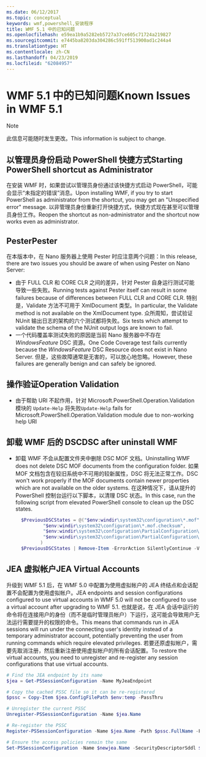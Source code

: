 ```yaml
---
ms.date: 06/12/2017
ms.topic: conceptual
keywords: wmf,powershell,安装程序
title: WMF 5.1 中的已知问题
ms.openlocfilehash: e59ea1b9a5282eb5727a37ce605c71724a219827
ms.sourcegitcommit: e7445ba8203da304286c591ff513900ad1c244a4
ms.translationtype: HT
ms.contentlocale: zh-CN
ms.lasthandoff: 04/23/2019
ms.locfileid: "62084957"
---
```

# <a name="known-issues-in-wmf-51"></a><span data-ttu-id="fd111-103">WMF 5.1 中的已知问题</span><span class="sxs-lookup"><span data-stu-id="fd111-103">Known Issues in WMF 5.1</span></span>

> [!Note]
> <span data-ttu-id="fd111-104">此信息可能随时发生更改。</span><span class="sxs-lookup"><span data-stu-id="fd111-104">This information is subject to change.</span></span>

## <a name="starting-powershell-shortcut-as-administrator"></a><span data-ttu-id="fd111-105">以管理员身份启动 PowerShell 快捷方式</span><span class="sxs-lookup"><span data-stu-id="fd111-105">Starting PowerShell shortcut as Administrator</span></span>

<span data-ttu-id="fd111-106">在安装 WMF 时，如果尝试以管理员身份通过该快捷方式启动 PowerShell，可能会显示“未指定的错误”消息。</span><span class="sxs-lookup"><span data-stu-id="fd111-106">Upon installing WMF, if you try to start PowerShell as administrator from the shortcut, you may get an "Unspecified error" message.</span></span>
<span data-ttu-id="fd111-107">以非管理员身份重新打开快捷方式，快捷方式现在甚至可以管理员身份工作。</span><span class="sxs-lookup"><span data-stu-id="fd111-107">Reopen the shortcut as non-administrator and the shortcut now works even as administrator.</span></span>

## <a name="pester"></a><span data-ttu-id="fd111-108">Pester</span><span class="sxs-lookup"><span data-stu-id="fd111-108">Pester</span></span>

<span data-ttu-id="fd111-109">在本版本中，在 Nano 服务器上使用 Pester 时应注意两个问题：</span><span class="sxs-lookup"><span data-stu-id="fd111-109">In this release, there are two issues you should be aware of when using Pester on Nano Server:</span></span>

- <span data-ttu-id="fd111-110">由于 FULL CLR 和 CORE CLR 之间的差异，针对 Pester 自身运行测试可能导致一些失败。</span><span class="sxs-lookup"><span data-stu-id="fd111-110">Running tests against Pester itself can result in some failures because of differences between FULL CLR and CORE CLR.</span></span> <span data-ttu-id="fd111-111">特别是，Validate 方法不可用于 XmlDocument 类型。</span><span class="sxs-lookup"><span data-stu-id="fd111-111">In particular, the Validate method is not available on the XmlDocument type.</span></span> <span data-ttu-id="fd111-112">众所周知，尝试验证 NUnit 输出日志的架构的六个测试都将失败。</span><span class="sxs-lookup"><span data-stu-id="fd111-112">Six tests which attempt to validate the schema of the NUnit output logs are known to fail.</span></span>
- <span data-ttu-id="fd111-113">一个代码覆盖率测试失败的原因是当前 Nano 服务器中不存在 *WindowsFeature* DSC 资源。</span><span class="sxs-lookup"><span data-stu-id="fd111-113">One Code Coverage test fails currently because the *WindowsFeature* DSC Resource does not exist in Nano Server.</span></span> <span data-ttu-id="fd111-114">但是，这些故障通常是无害的，可以放心地忽略。</span><span class="sxs-lookup"><span data-stu-id="fd111-114">However, these failures are generally benign and can safely be ignored.</span></span>

## <a name="operation-validation"></a><span data-ttu-id="fd111-115">操作验证</span><span class="sxs-lookup"><span data-stu-id="fd111-115">Operation Validation</span></span>

- <span data-ttu-id="fd111-116">由于帮助 URI 不起作用，针对 Microsoft.PowerShell.Operation.Validation 模块的 `Update-Help` 将失败</span><span class="sxs-lookup"><span data-stu-id="fd111-116">`Update-Help` fails for Microsoft.PowerShell.Operation.Validation module due to non-working help URI</span></span>

## <a name="dsc-after-uninstall-wmf"></a><span data-ttu-id="fd111-117">卸载 WMF 后的 DSC</span><span class="sxs-lookup"><span data-stu-id="fd111-117">DSC after uninstall WMF</span></span>

- <span data-ttu-id="fd111-118">卸载 WMF 不会从配置文件夹中删除 DSC MOF 文档。</span><span class="sxs-lookup"><span data-stu-id="fd111-118">Uninstalling WMF does not delete DSC MOF documents from the configuration folder.</span></span> <span data-ttu-id="fd111-119">如果 MOF 文档包含在较旧系统中不可用的较新属性，DSC 将无法正常工作。</span><span class="sxs-lookup"><span data-stu-id="fd111-119">DSC won't work properly if the MOF documents contain newer properties which are not available on the older systems.</span></span> <span data-ttu-id="fd111-120">在这种情况下，请从提升的 PowerShell 控制台运行以下脚本，以清理 DSC 状态。</span><span class="sxs-lookup"><span data-stu-id="fd111-120">In this case, run the following script from elevated PowerShell console to clean up the DSC states.</span></span>

  ```powershell
    $PreviousDSCStates = @("$env:windir\system32\configuration\*.mof",
            "$env:windir\system32\configuration\*.mof.checksum",
            "$env:windir\system32\configuration\PartialConfiguration\*.mof",
            "$env:windir\system32\configuration\PartialConfiguration\*.mof.checksum"
           )
    $PreviousDSCStates | Remove-Item -ErrorAction SilentlyContinue -Verbose
  ```

## <a name="jea-virtual-accounts"></a><span data-ttu-id="fd111-121">JEA 虚拟帐户</span><span class="sxs-lookup"><span data-stu-id="fd111-121">JEA Virtual Accounts</span></span>

<span data-ttu-id="fd111-122">升级到 WMF 5.1 后，在 WMF 5.0 中配置为使用虚拟帐户的 JEA 终结点和会话配置不会配置为使用虚拟帐户。</span><span class="sxs-lookup"><span data-stu-id="fd111-122">JEA endpoints and session configurations configured to use virtual accounts in WMF 5.0 will not be configured to use a virtual account after upgrading to WMF 5.1.</span></span>
<span data-ttu-id="fd111-123">也就是说，在 JEA 会话中运行的命令将在连接用户的身份（而不是临时管理员帐户）下运行，这可能会导致用户无法运行需要提升的权限的命令。</span><span class="sxs-lookup"><span data-stu-id="fd111-123">This means that commands run in JEA sessions will run under the connecting user's identity instead of a temporary administrator account, potentially preventing the user from running commands which require elevated privileges.</span></span>
<span data-ttu-id="fd111-124">若要还原虚拟帐户，需要先取消注册，然后重新注册使用虚拟帐户的所有会话配置。</span><span class="sxs-lookup"><span data-stu-id="fd111-124">To restore the virtual accounts, you need to unregister and re-register any session configurations that use virtual accounts.</span></span>

```powershell
# Find the JEA endpoint by its name
$jea = Get-PSSessionConfiguration -Name MyJeaEndpoint

# Copy the cached PSSC file so it can be re-registered
$pssc = Copy-Item $jea.ConfigFilePath $env:temp -PassThru

# Unregister the current PSSC
Unregister-PSSessionConfiguration -Name $jea.Name

# Re-register the PSSC
Register-PSSessionConfiguration -Name $jea.Name -Path $pssc.FullName -Force

# Ensure the access policies remain the same
Set-PSSessionConfiguration -Name $newjea.Name -SecurityDescriptorSddl $jea.SecurityDescriptorSddl
```